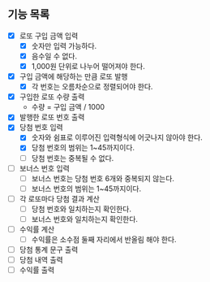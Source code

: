 ## 기능 목록

- [x] 로또 구입 금액 입력
    - [x] 숫자만 입력 가능하다.
    - [x] 음수일 수 없다.
    - [x] 1,000원 단위로 나누어 떨어져야 한다.
- [x] 구입 금액에 해당하는 만큼 로또 발행
    - [x] 각 번호는 오름차순으로 정렬되어야 한다.
- [x] 구입한 로또 수량 출력
    - 수량 = 구입 금액 / 1000
- [x] 발행한 로또 번호 출력
- [x] 당첨 번호 입력
    - [x] 숫자와 쉼표로 이루어진 입력형식에 어긋나지 않아야 한다.
    - [x] 당첨 번호의 범위는 1~45까지이다.
    - [ ] 당첨 번호는 중복될 수 없다.
- [ ] 보너스 번호 입력
    - [ ] 보너스 번호는 당첨 번호 6개와 중복되지 않는다.
    - [ ] 보너스 번호의 범위는 1~45까지이다.
- [ ] 각 로또마다 당첨 결과 계산
    - [ ] 당첨 번호와 일치하는지 확인한다.
    - [ ] 보너스 번호와 일치하는지 확인한다.
- [ ] 수익률 계산
    - [ ] 수익률은 소수점 둘째 자리에서 반올림 해야 한다.
- [ ] 당첨 통계 문구 출력
- [ ] 당첨 내역 출력
- [ ] 수익률 출력
